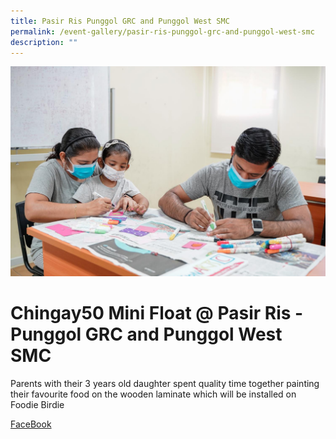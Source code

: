 ```yaml
---
title: Pasir Ris Punggol GRC and Punggol West SMC
permalink: /event-gallery/pasir-ris-punggol-grc-and-punggol-west-smc
description: ""
---
```

![](/images/Event%20Gallery/chingay50-mini-float-@-pasir-ris---punggol-grc-and-punggol-west-smc-2.jpeg)
# **Chingay50 Mini Float @ Pasir Ris - Punggol GRC and Punggol West SMC**
Parents with their 3 years old daughter spent quality time together painting their favourite food on the wooden laminate which will be installed on Foodie Birdie

[FaceBook](http://www.facebook.com/sharer.php?u=http://www.chingay.gov.sg/image/event-gallery/chingay50-mini-float-@-pasir-ris---punggol-grc-and-punggol-west-smc)